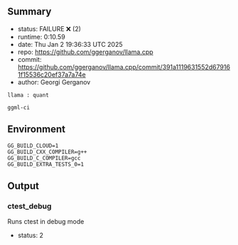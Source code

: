 ## Summary

- status:  FAILURE ❌ (2)
- runtime: 0:10.59
- date:    Thu Jan  2 19:36:33 UTC 2025
- repo:    https://github.com/ggerganov/llama.cpp
- commit:  https://github.com/ggerganov/llama.cpp/commit/391a1119631552d679161f15536c20ef37a7a74e
- author:  Georgi Gerganov
```
llama : quant

ggml-ci
```

## Environment

```
GG_BUILD_CLOUD=1
GG_BUILD_CXX_COMPILER=g++
GG_BUILD_C_COMPILER=gcc
GG_BUILD_EXTRA_TESTS_0=1
```

## Output

### ctest_debug

Runs ctest in debug mode
- status: 2
```

```

